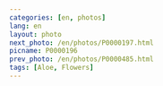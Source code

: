 ```yaml
---
categories: [en, photos]
lang: en
layout: photo
next_photo: /en/photos/P0000197.html
picname: P0000196
prev_photo: /en/photos/P0000485.html
tags: [Aloe, Flowers]
---
```

